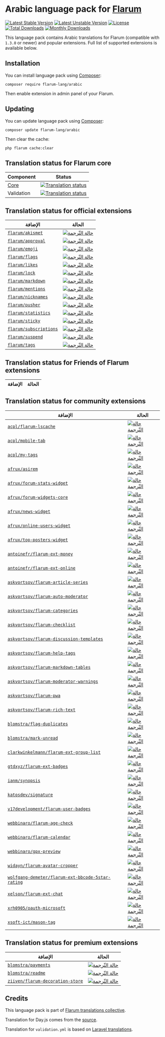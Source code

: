 # Arabic language pack for [Flarum](https://flarum.org/)

[![Latest Stable Version](https://img.shields.io/packagist/v/flarum-lang/arabic?color=success&label=stable)](https://packagist.org/packages/flarum-lang/arabic) 
[![Latest Unstable Version](https://img.shields.io/packagist/v/flarum-lang/arabic?include_prereleases&label=unstable)](https://packagist.org/packages/flarum-lang/arabic) 
[![License](https://img.shields.io/packagist/l/flarum-lang/arabic)](https://packagist.org/packages/flarum-lang/arabic) 
[![Total Downloads](https://img.shields.io/packagist/dt/flarum-lang/arabic)](https://packagist.org/packages/flarum-lang/arabic/stats) 
[![Monthly Downloads](https://img.shields.io/packagist/dm/flarum-lang/arabic)](https://packagist.org/packages/flarum-lang/arabic/stats) 

This language pack contains Arabic translations for Flarum (compatible with `1.3.0` or newer) and popular extensions. Full list of supported extensions is available below.


## Installation

You can install language pack using [Composer](https://getcomposer.org/):

```console
composer require flarum-lang/arabic
```

Then enable extension in admin panel of your Flarum.


## Updating

You can update language pack using [Composer](https://getcomposer.org/):

```console
composer update flarum-lang/arabic
```

Then clear the cache:

```console
php flarum cache:clear
```


## Translation status for Flarum core

| Component | Status |
| --- | --- |
| [Core](https://github.com/flarum/core) | [![Translation status](https://weblate.rob006.net/widgets/flarum/ar/core/svg-badge.svg)](https://weblate.rob006.net/projects/flarum/core/ar/) |
| Validation | [![Translation status](https://weblate.rob006.net/widgets/flarum/ar/validation/svg-badge.svg)](https://weblate.rob006.net/projects/flarum/validation/ar/) |


## Translation status for official extensions

<!-- flarum-extensions-list-start -->

| الإضافة | الحالة |
| --- | --- |
| [`flarum/akismet`](https://github.com/flarum/akismet) | [![حالة التّرجمة](https://weblate.rob006.net/widgets/flarum/ar/flarum-akismet/svg-badge.svg)](https://weblate.rob006.net/projects/flarum/flarum-akismet/ar/) |
| [`flarum/approval`](https://github.com/flarum/approval) | [![حالة التّرجمة](https://weblate.rob006.net/widgets/flarum/ar/flarum-approval/svg-badge.svg)](https://weblate.rob006.net/projects/flarum/flarum-approval/ar/) |
| [`flarum/emoji`](https://github.com/flarum/emoji) | [![حالة التّرجمة](https://weblate.rob006.net/widgets/flarum/ar/flarum-emoji/svg-badge.svg)](https://weblate.rob006.net/projects/flarum/flarum-emoji/ar/) |
| [`flarum/flags`](https://github.com/flarum/flags) | [![حالة التّرجمة](https://weblate.rob006.net/widgets/flarum/ar/flarum-flags/svg-badge.svg)](https://weblate.rob006.net/projects/flarum/flarum-flags/ar/) |
| [`flarum/likes`](https://github.com/flarum/likes) | [![حالة التّرجمة](https://weblate.rob006.net/widgets/flarum/ar/flarum-likes/svg-badge.svg)](https://weblate.rob006.net/projects/flarum/flarum-likes/ar/) |
| [`flarum/lock`](https://github.com/flarum/lock) | [![حالة التّرجمة](https://weblate.rob006.net/widgets/flarum/ar/flarum-lock/svg-badge.svg)](https://weblate.rob006.net/projects/flarum/flarum-lock/ar/) |
| [`flarum/markdown`](https://github.com/flarum/markdown) | [![حالة التّرجمة](https://weblate.rob006.net/widgets/flarum/ar/flarum-markdown/svg-badge.svg)](https://weblate.rob006.net/projects/flarum/flarum-markdown/ar/) |
| [`flarum/mentions`](https://github.com/flarum/mentions) | [![حالة التّرجمة](https://weblate.rob006.net/widgets/flarum/ar/flarum-mentions/svg-badge.svg)](https://weblate.rob006.net/projects/flarum/flarum-mentions/ar/) |
| [`flarum/nicknames`](https://github.com/flarum/nicknames) | [![حالة التّرجمة](https://weblate.rob006.net/widgets/flarum/ar/flarum-nicknames/svg-badge.svg)](https://weblate.rob006.net/projects/flarum/flarum-nicknames/ar/) |
| [`flarum/pusher`](https://github.com/flarum/pusher) | [![حالة التّرجمة](https://weblate.rob006.net/widgets/flarum/ar/flarum-pusher/svg-badge.svg)](https://weblate.rob006.net/projects/flarum/flarum-pusher/ar/) |
| [`flarum/statistics`](https://github.com/flarum/statistics) | [![حالة التّرجمة](https://weblate.rob006.net/widgets/flarum/ar/flarum-statistics/svg-badge.svg)](https://weblate.rob006.net/projects/flarum/flarum-statistics/ar/) |
| [`flarum/sticky`](https://github.com/flarum/sticky) | [![حالة التّرجمة](https://weblate.rob006.net/widgets/flarum/ar/flarum-sticky/svg-badge.svg)](https://weblate.rob006.net/projects/flarum/flarum-sticky/ar/) |
| [`flarum/subscriptions`](https://github.com/flarum/subscriptions) | [![حالة التّرجمة](https://weblate.rob006.net/widgets/flarum/ar/flarum-subscriptions/svg-badge.svg)](https://weblate.rob006.net/projects/flarum/flarum-subscriptions/ar/) |
| [`flarum/suspend`](https://github.com/flarum/suspend) | [![حالة التّرجمة](https://weblate.rob006.net/widgets/flarum/ar/flarum-suspend/svg-badge.svg)](https://weblate.rob006.net/projects/flarum/flarum-suspend/ar/) |
| [`flarum/tags`](https://github.com/flarum/tags) | [![حالة التّرجمة](https://weblate.rob006.net/widgets/flarum/ar/flarum-tags/svg-badge.svg)](https://weblate.rob006.net/projects/flarum/flarum-tags/ar/) |

<!-- flarum-extensions-list-stop -->


## Translation status for Friends of Flarum extensions

<!-- fof-extensions-list-start -->

| الإضافة | الحالة |
| --- | --- |

<!-- fof-extensions-list-stop -->


## Translation status for community extensions

<!-- various-extensions-list-start -->

| الإضافة | الحالة |
| --- | --- |
| [`acpl/flarum-lscache`](https://github.com/android-com-pl/flarum-lscache) | [![حالة التّرجمة](https://weblate.rob006.net/widgets/flarum/ar/acpl-lscache/svg-badge.svg)](https://weblate.rob006.net/projects/flarum/acpl-lscache/ar/) |
| [`acpl/mobile-tab`](https://github.com/android-com-pl/mobile-tab) | [![حالة التّرجمة](https://weblate.rob006.net/widgets/flarum/ar/acpl-mobile-tab/svg-badge.svg)](https://weblate.rob006.net/projects/flarum/acpl-mobile-tab/ar/) |
| [`acpl/my-tags`](https://github.com/android-com-pl/my-tags) | [![حالة التّرجمة](https://weblate.rob006.net/widgets/flarum/ar/acpl-my-tags/svg-badge.svg)](https://weblate.rob006.net/projects/flarum/acpl-my-tags/ar/) |
| [`afrux/asirem`](https://github.com/afrux/asirem) | [![حالة التّرجمة](https://weblate.rob006.net/widgets/flarum/ar/afrux-asirem/svg-badge.svg)](https://weblate.rob006.net/projects/flarum/afrux-asirem/ar/) |
| [`afrux/forum-stats-widget`](https://github.com/afrux/forum-stats-widget) | [![حالة التّرجمة](https://weblate.rob006.net/widgets/flarum/ar/afrux-forum-stats-widget/svg-badge.svg)](https://weblate.rob006.net/projects/flarum/afrux-forum-stats-widget/ar/) |
| [`afrux/forum-widgets-core`](https://github.com/afrux/forum-widgets-core) | [![حالة التّرجمة](https://weblate.rob006.net/widgets/flarum/ar/afrux-forum-widgets-core/svg-badge.svg)](https://weblate.rob006.net/projects/flarum/afrux-forum-widgets-core/ar/) |
| [`afrux/news-widget`](https://github.com/afrux/news-widget) | [![حالة التّرجمة](https://weblate.rob006.net/widgets/flarum/ar/afrux-news-widget/svg-badge.svg)](https://weblate.rob006.net/projects/flarum/afrux-news-widget/ar/) |
| [`afrux/online-users-widget`](https://github.com/afrux/online-users-widget) | [![حالة التّرجمة](https://weblate.rob006.net/widgets/flarum/ar/afrux-online-users-widget/svg-badge.svg)](https://weblate.rob006.net/projects/flarum/afrux-online-users-widget/ar/) |
| [`afrux/top-posters-widget`](https://github.com/afrux/top-posters-widget) | [![حالة التّرجمة](https://weblate.rob006.net/widgets/flarum/ar/afrux-top-posters-widget/svg-badge.svg)](https://weblate.rob006.net/projects/flarum/afrux-top-posters-widget/ar/) |
| [`antoinefr/flarum-ext-money`](https://github.com/AntoineFr/flarum-ext-money) | [![حالة التّرجمة](https://weblate.rob006.net/widgets/flarum/ar/antoinefr-money/svg-badge.svg)](https://weblate.rob006.net/projects/flarum/antoinefr-money/ar/) |
| [`antoinefr/flarum-ext-online`](https://github.com/AntoineFr/flarum-ext-online) | [![حالة التّرجمة](https://weblate.rob006.net/widgets/flarum/ar/antoinefr-online/svg-badge.svg)](https://weblate.rob006.net/projects/flarum/antoinefr-online/ar/) |
| [`askvortsov/flarum-article-series`](https://github.com/askvortsov1/flarum-article-series) | [![حالة التّرجمة](https://weblate.rob006.net/widgets/flarum/ar/askvortsov-article-series/svg-badge.svg)](https://weblate.rob006.net/projects/flarum/askvortsov-article-series/ar/) |
| [`askvortsov/flarum-auto-moderator`](https://github.com/askvortsov1/flarum-automod) | [![حالة التّرجمة](https://weblate.rob006.net/widgets/flarum/ar/askvortsov-auto-moderator/svg-badge.svg)](https://weblate.rob006.net/projects/flarum/askvortsov-auto-moderator/ar/) |
| [`askvortsov/flarum-categories`](https://github.com/askvortsov1/flarum-categories) | [![حالة التّرجمة](https://weblate.rob006.net/widgets/flarum/ar/askvortsov-categories/svg-badge.svg)](https://weblate.rob006.net/projects/flarum/askvortsov-categories/ar/) |
| [`askvortsov/flarum-checklist`](https://github.com/askvortsov1/flarum-checklist) | [![حالة التّرجمة](https://weblate.rob006.net/widgets/flarum/ar/askvortsov-checklist/svg-badge.svg)](https://weblate.rob006.net/projects/flarum/askvortsov-checklist/ar/) |
| [`askvortsov/flarum-discussion-templates`](https://github.com/askvortsov1/flarum-discussion-templates) | [![حالة التّرجمة](https://weblate.rob006.net/widgets/flarum/ar/askvortsov-discussion-templates/svg-badge.svg)](https://weblate.rob006.net/projects/flarum/askvortsov-discussion-templates/ar/) |
| [`askvortsov/flarum-help-tags`](https://github.com/askvortsov1/flarum-help-tags) | [![حالة التّرجمة](https://weblate.rob006.net/widgets/flarum/ar/askvortsov-help-tags/svg-badge.svg)](https://weblate.rob006.net/projects/flarum/askvortsov-help-tags/ar/) |
| [`askvortsov/flarum-markdown-tables`](https://github.com/askvortsov1/flarum-markdown-tables) | [![حالة التّرجمة](https://weblate.rob006.net/widgets/flarum/ar/askvortsov-markdown-tables/svg-badge.svg)](https://weblate.rob006.net/projects/flarum/askvortsov-markdown-tables/ar/) |
| [`askvortsov/flarum-moderator-warnings`](https://github.com/askvortsov1/flarum-moderator-warnings) | [![حالة التّرجمة](https://weblate.rob006.net/widgets/flarum/ar/askvortsov-moderator-warnings/svg-badge.svg)](https://weblate.rob006.net/projects/flarum/askvortsov-moderator-warnings/ar/) |
| [`askvortsov/flarum-pwa`](https://github.com/askvortsov1/flarum-pwa) | [![حالة التّرجمة](https://weblate.rob006.net/widgets/flarum/ar/askvortsov-pwa/svg-badge.svg)](https://weblate.rob006.net/projects/flarum/askvortsov-pwa/ar/) |
| [`askvortsov/flarum-rich-text`](https://github.com/askvortsov1/flarum-rich-text) | [![حالة التّرجمة](https://weblate.rob006.net/widgets/flarum/ar/askvortsov-rich-text/svg-badge.svg)](https://weblate.rob006.net/projects/flarum/askvortsov-rich-text/ar/) |
| [`blomstra/flag-duplicates`](https://github.com/blomstra/flarum-ext-flag-duplicate) | [![حالة التّرجمة](https://weblate.rob006.net/widgets/flarum/ar/blomstra-flag-duplicates/svg-badge.svg)](https://weblate.rob006.net/projects/flarum/blomstra-flag-duplicates/ar/) |
| [`blomstra/mark-unread`](https://github.com/blomstra/flarum-ext-mark-unread) | [![حالة التّرجمة](https://weblate.rob006.net/widgets/flarum/ar/blomstra-mark-unread/svg-badge.svg)](https://weblate.rob006.net/projects/flarum/blomstra-mark-unread/ar/) |
| [`clarkwinkelmann/flarum-ext-group-list`](https://github.com/clarkwinkelmann/flarum-ext-group-list) | [![حالة التّرجمة](https://weblate.rob006.net/widgets/flarum/ar/clarkwinkelmann-group-list/svg-badge.svg)](https://weblate.rob006.net/projects/flarum/clarkwinkelmann-group-list/ar/) |
| [`gtdxyz/flarum-ext-badges`](https://github.com/daocatt/flarum-ext-badges) | [![حالة التّرجمة](https://weblate.rob006.net/widgets/flarum/ar/gtdxyz-badges/svg-badge.svg)](https://weblate.rob006.net/projects/flarum/gtdxyz-badges/ar/) |
| [`ianm/synopsis`](https://github.com/imorland/synopsis) | [![حالة التّرجمة](https://weblate.rob006.net/widgets/flarum/ar/ianm-synopsis/svg-badge.svg)](https://weblate.rob006.net/projects/flarum/ianm-synopsis/ar/) |
| [`katosdev/signature`](https://github.com/katosdev/signature) | [![حالة التّرجمة](https://weblate.rob006.net/widgets/flarum/ar/katosdev-signature/svg-badge.svg)](https://weblate.rob006.net/projects/flarum/katosdev-signature/ar/) |
| [`v17development/flarum-user-badges`](https://github.com/v17development/flarum-user-badges) | [![حالة التّرجمة](https://weblate.rob006.net/widgets/flarum/ar/v17development-user-badges/svg-badge.svg)](https://weblate.rob006.net/projects/flarum/v17development-user-badges/ar/) |
| [`webbinaro/flarum-age-check`](https://github.com/eddiewebb/flarum-age-check) | [![حالة التّرجمة](https://weblate.rob006.net/widgets/flarum/ar/webbinaro-age-check/svg-badge.svg)](https://weblate.rob006.net/projects/flarum/webbinaro-age-check/ar/) |
| [`webbinaro/flarum-calendar`](https://github.com/eddiewebb/flarum-calendar) | [![حالة التّرجمة](https://weblate.rob006.net/widgets/flarum/ar/webbinaro-calendar/svg-badge.svg)](https://weblate.rob006.net/projects/flarum/webbinaro-calendar/ar/) |
| [`webbinaro/gpx-preview`](https://github.com/eddiewebb/flarum-gpx-preview) | [![حالة التّرجمة](https://weblate.rob006.net/widgets/flarum/ar/webbinaro-gpx-preview/svg-badge.svg)](https://weblate.rob006.net/projects/flarum/webbinaro-gpx-preview/ar/) |
| [`widayn/flarum-avatar-cropper`](https://github.com/WiDayn/flarum-avatar-cropper) | [![حالة التّرجمة](https://weblate.rob006.net/widgets/flarum/ar/widayn-avatar-cropper/svg-badge.svg)](https://weblate.rob006.net/projects/flarum/widayn-avatar-cropper/ar/) |
| [`wolfgang-demeter/flarum-ext-bbcode-5star-rating`](https://github.com/wolfgang-demeter/flarum-ext-bbcode-5star-rating) | [![حالة التّرجمة](https://weblate.rob006.net/widgets/flarum/ar/wolfgang-demeter-bbcode-5star-rating/svg-badge.svg)](https://weblate.rob006.net/projects/flarum/wolfgang-demeter-bbcode-5star-rating/ar/) |
| [`xelson/flarum-ext-chat`](https://github.com/Xelson/flarum-ext-chat) | [![حالة التّرجمة](https://weblate.rob006.net/widgets/flarum/ar/xelson-chat/svg-badge.svg)](https://weblate.rob006.net/projects/flarum/xelson-chat/ar/) |
| [`xrh0905/oauth-microsoft`](https://github.com/xrh0905/flarum-ext-oauth-microsoft) | [![حالة التّرجمة](https://weblate.rob006.net/widgets/flarum/ar/xrh0905-oauth-microsoft/svg-badge.svg)](https://weblate.rob006.net/projects/flarum/xrh0905-oauth-microsoft/ar/) |
| [`xsoft-ict/mason-tag`](https://github.com/xsoft-ict/fof-mason-tag) | [![حالة التّرجمة](https://weblate.rob006.net/widgets/flarum/ar/xsoft-ict-mason-tag/svg-badge.svg)](https://weblate.rob006.net/projects/flarum/xsoft-ict-mason-tag/ar/) |

<!-- various-extensions-list-stop -->


## Translation status for premium extensions

<!-- premium-extensions-list-start -->

| الإضافة | الحالة |
| --- | --- |
| [`blomstra/payments`](https://flarum.org/extension/blomstra/payments) | [![حالة التّرجمة](https://weblate.rob006.net/widgets/flarum/ar/blomstra-payments/svg-badge.svg)](https://weblate.rob006.net/projects/flarum/blomstra-payments/ar/) |
| [`blomstra/readme`](https://flarum.org/extension/blomstra/readme) | [![حالة التّرجمة](https://weblate.rob006.net/widgets/flarum/ar/blomstra-readme/svg-badge.svg)](https://weblate.rob006.net/projects/flarum/blomstra-readme/ar/) |
| [`ziiven/flarum-decoration-store`](https://flarum.org/extension/ziiven/flarum-decoration-store) | [![حالة التّرجمة](https://weblate.rob006.net/widgets/flarum/ar/ziiven-decoration-store/svg-badge.svg)](https://weblate.rob006.net/projects/flarum/ziiven-decoration-store/ar/) |

<!-- premium-extensions-list-stop -->


## Credits

This language pack is part of [Flarum translations collective](https://github.com/rob006-software/flarum-translations).

Translation for Day.js comes from the [source](https://github.com/iamkun/dayjs/blob/v1.10.4/src/locale/ar.js).

Translation for `validation.yml` is based on [Laravel translations](https://github.com/Laravel-Lang/lang/blob/8.1.3/src/ar/validation.php).
